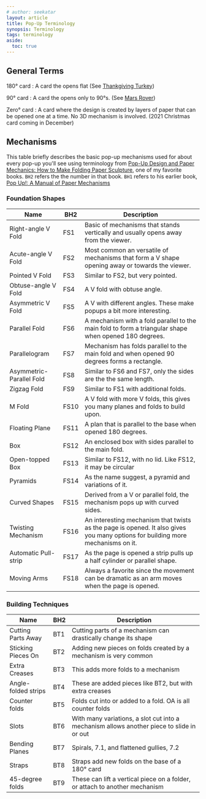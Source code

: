 ```yaml
---
# author: seekatar
layout: article
title: Pop-Up Terminology
synopsis: Terminology
tags: terminology
aside:
  toc: true
---
```

<!--more-->
## General Terms

180&deg; card
: A card the opens flat (See [Thankgiving Turkey](/2021/10/30/thanksgiving-turkey.html))

90&deg; card
: A card the opens only to 90&deg;s. (See [Mars Rover](/2021/03/28/mars-rover.html))

Zero&deg; card
: A card where the design is created by layers of paper that can be opened one at a time. No 3D mechanism is involved. (2021 Christmas card coming in December)

## Mechanisms

This table briefly describes the basic pop-up mechanisms used for about every pop-up you'll see using terminology from [Pop-Up Design and Paper Mechanics: How to Make Folding Paper Sculpture](/books.html#pop-up-design-and-paper-mechanics-how-to-make-folding-paper-sculpture), one of my favorite books. `BH2` refers the the number in that book. `BH1` refers to his earlier book, [Pop Up!: A Manual of Paper Mechanisms](/books.html#pop-up-a-manual-of-paper-mechanisms)

### Foundation Shapes

| Name                     | BH2  | Description                                                                                                                    |
| ------------------------ | ---- | ------------------------------------------------------------------------------------------------------------------------------ |
| Right-angle V Fold       | FS1  | Basic of mechanisms that stands vertically and usually opens away from the viewer.                                             |
| Acute-angle V Fold       | FS2  | Most common an versatile of mechanisms that form a V shape opening away or towards the viewer.                                 |
| Pointed V Fold           | FS3  | Similar to FS2, but very pointed.                                                                                              |
| Obtuse-angle V Fold      | FS4  | A V fold with obtuse angle.                                                                                                    |
| Asymmetric V Fold        | FS5  | A V with different angles. These make popups a bit more interesting.                                                           |
| Parallel Fold            | FS6  | A mechanism with a fold parallel to the main fold to form a triangular shape when opened 180 degrees.                          |
| Parallelogram            | FS7  | Mechanism has folds parallel to the main fold and when opened 90 degrees forms a rectangle.                                    |
| Asymmetric-Parallel Fold | FS8  | Similar to FS6 and FS7, only the sides are the the same length.                                                                |
| Zigzag Fold              | FS9  | Similar to FS1 with additional folds.                                                                                          |
| M Fold                   | FS10 | A V fold with more V folds, this gives you many planes and folds to build upon.                                                |
| Floating Plane           | FS11 | A plan that is parallel to the base when opened 180 degrees.                                                                   |
| Box                      | FS12 | An enclosed box with sides parallel to the main fold.                                                                          |
| Open-topped Box          | FS13 | Similar to FS12, with no lid. Like FS12, it may be circular                                                                    |
| Pyramids                 | FS14 | As the name suggest, a pyramid and variations of it.                                                                           |
| Curved Shapes            | FS15 | Derived from a V or parallel fold, the mechanism pops up with curved sides.                                                    |
| Twisting Mechanism       | FS16 | An interesting mechanism that twists as the page is opened. It also gives you many options for building more mechanisms on it. |
| Automatic Pull-strip     | FS17 | As the page is opened a strip pulls up a half cylinder or parallel shape.                                                      |
| Moving Arms              | FS18 | Always a favorite since the movement can be dramatic as an arm moves when the page is opened.                                  |

### Building Techniques

| Name                | BH2 | Description                                                                               |
| ------------------- | --- | ----------------------------------------------------------------------------------------- |
| Cutting Parts Away  | BT1 | Cutting parts of a mechanism can drastically change its shape                             |
| Sticking Pieces On  | BT2 | Adding new pieces on folds created by a mechanism is very common                          |
| Extra Creases       | BT3 | This adds more folds to a mechanism                                                       |
| Angle-folded strips | BT4 | These are added pieces like BT2, but with extra creases                                   |
| Counter folds       | BT5 | Folds cut into or added to a fold. OA is all counter folds                                |
| Slots               | BT6 | With many variations, a slot cut into a mechanism allows another piece to slide in or out |
| Bending Planes      | BT7 | Spirals, 7.1, and flattened gullies, 7.2                                                  |
| Straps              | BT8 | Straps add new folds on the base of a 180&deg; card                                       |
| 45-degree folds     | BT9 | These can lift a vertical piece on a folder, or attach to another mechanism               |
